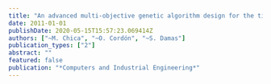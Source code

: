 ```yaml
---
title: "An advanced multi-objective genetic algorithm design for the time and space assembly line balancing problem"
date: 2011-01-01
publishDate: 2020-05-15T15:57:23.069414Z
authors: ["~M. Chica", "~O. Cordón", "~S. Damas"]
publication_types: ["2"]
abstract: ""
featured: false
publication: "*Computers and Industrial Engineering*"
---
```


